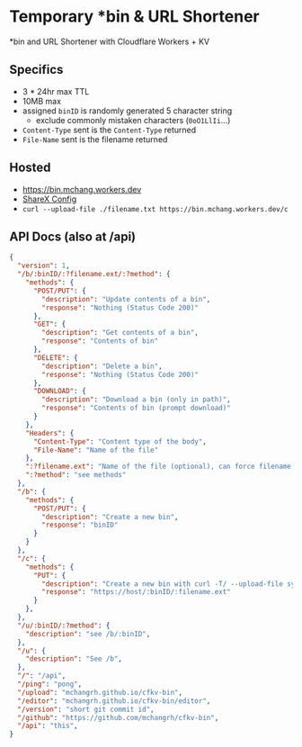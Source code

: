 # Temporary *bin & URL Shortener
*bin and URL Shortener with Cloudflare Workers + KV

## Specifics
- 3 * 24hr max TTL
- 10MB max
- assigned `binID` is randomly generated 5 character string
  - exclude commonly mistaken characters (`0oO1LlIi`...)
- `Content-Type` sent is the `Content-Type` returned
- `File-Name` sent is the filename returned

## Hosted
- https://bin.mchang.workers.dev
- [ShareX Config](docs/cfkv-bin.sxcu)
- `curl --upload-file ./filename.txt https://bin.mchang.workers.dev/c`

## API Docs (also at /api)
```json
{
  "version": 1,
  "/b/:binID/:?filename.ext/:?method": {
    "methods": {
      "POST/PUT": {
        "description": "Update contents of a bin",
        "response": "Nothing (Status Code 200)"
      },
      "GET": {
        "description": "Get contents of a bin",
        "response": "Contents of bin"
      },
      "DELETE": {
        "description": "Delete a bin",
        "response": "Nothing (Status Code 200)"
      },
      "DOWNLOAD": {
        "description": "Download a bin (only in path)",
        "response": "Contents of bin (prompt download)"
      }
    },
    "Headers": {
      "Content-Type": "Content type of the body",
      "File-Name": "Name of the file"
    },
    ":?filename.ext": "Name of the file (optional), can force filename in /download",
    ":?method": "see methods"
  },
  "/b": {
    "methods": {
      "POST/PUT": {
        "description": "Create a new bin",
        "response": "binID"
      }
    }
  },
  "/c": {
    "methods": {
      "PUT": {
        "description": "Create a new bin with curl -T/ --upload-file syntax",
        "response": "https://host/:binID/:filename.ext"
      }
    },
  },
  "/u/:binID/:?method": {
    "description": "see /b/:binID",
  },
  "/u": {
    "description": "See /b",
  },
  "/": "/api",
  "/ping": "pong",
  "/upload": "mchangrh.github.io/cfkv-bin",
  "/editor": "mchangrh.github.io/cfkv-bin/editor",
  "/version": "short git commit id",
  "/github": "https://github.com/mchangrh/cfkv-bin",
  "/api": "this",
}
```